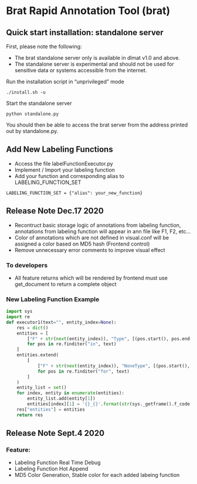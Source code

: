 # Brat Rapid Annotation Tool (brat) #

## Quick start installation: standalone server ##

First, please note the following:

- The brat standalone server only is available in dlmat v1.0 and above.
- The standalone server is experimental and should not be used for sensitive data or systems accessible from the internet.


Run the installation script in “unprivileged” mode

    ./install.sh -u

Start the standalone server

    python standalone.py


You should then be able to access the brat server from the address printed out by standalone.py.

## Add New Labeling Functions

- Access the file labelFunctionExecutor.py
- Implement / Import your labeling function
- Add your function and corresponding alias to LABELING_FUNCTION_SET

```
LABELING_FUNCTION_SET = {"alias": your_new_function}
```


## Release Note Dec.17 2020
- Recontruct basic storage logic of annotations from labeling function, annotations from labeling function will appear in ann file like F1, F2, etc...
- Color of annotations which are not defined in visual.conf will be assigned a color based on MD5 hash (Frontend control)
- Remove unnecessary error comments to improve visual effect
### To developers
- All feature returns which will be rendered by frontend must use get_document to return a complete object
### New Labeling Function Example
```python
import sys
import re
def executor1(text="", entity_index=None):
    res = dict()
    entities = [
        ["F" + str(next(entity_index)), "Type", [(pos.start(), pos.end())], text[pos.start(): pos.end()]]
        for pos in re.finditer("in", text)
    ]
    entities.extend(
        [
            ["F" + str(next(entity_index)), "NoneType", [(pos.start(), pos.end())], text[pos.start(): pos.end()]]
            for pos in re.finditer("for", text)
        ]
    )
    entity_list = set()
    for index, entity in enumerate(entities):
        entity_list.add(entity[1])
        entities[index][1] = '{}_{}'.format(str(sys._getframe().f_code.co_name), entity[1])
    res["entities"] = entities
    return res
```


## Release Note Sept.4 2020
### Feature:
* Labeling Function Real Time Debug
* Labeling Function Hot Append
* MD5 Color Generation, Stable color for each added labeing function
